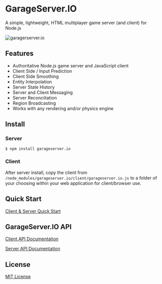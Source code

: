 # GarageServer.IO
A simple, lightweight, HTML multiplayer game server (and client) for Node.js

![garagerserver.io](https://raw.github.com/jbillmann/GarageServer.IO/master/documentation/GarageServerIO_logo.png)

## Features
- Authoritative Node.js game server and JavaScript client
- Client Side / Input Prediction
- Client Side Smoothing
- Entity Interpolation
- Server State History
- Server and Client Messaging
- Server Reconciliation
- Region Broadcasting
- Works with any rendering and/or physics engine

## Install

### Server

`$ npm install garageserver.io`

### Client

After server install, copy the client from `/node_modules/garageserver.io/client/garageserver.io.js` to a folder of your choosing within your web application for client/browser use.

## Quick Start

[Client & Server Quick Start](https://github.com/jbillmann/GarageServer.IO/blob/master/documentation/QuickStart.md)

## GarageServer.IO API

[Client API Documentation](https://github.com/jbillmann/GarageServer.IO/blob/master/documentation/ClientAPI.md)

[Server API Documentation](https://github.com/jbillmann/GarageServer.IO/blob/master/documentation/ServerAPI.md)

## License

[MIT License](https://github.com/jbillmann/GarageServer.IO/blob/master/LICENSE.md)